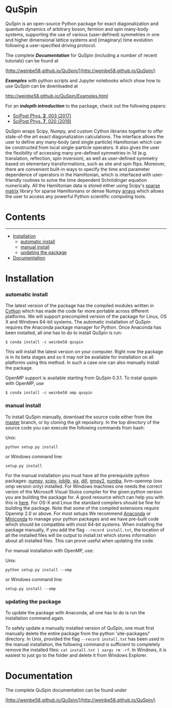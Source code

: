 # **QuSpin**

QuSpin is an open-source Python package for exact diagonalization and quantum dynamics of arbitrary boson, fermion and spin many-body systems, supporting the use of various (user-defined) symmetries in one and higher dimensional lattice systems and (imaginary) time evolution following a user-specified driving protocol. 

The complete ***Documentation*** for QuSpin (including a number of recent tutorials) can be found at 

[http://weinbe58.github.io/QuSpin/](http://weinbe58.github.io/QuSpin/)

***Examples*** with python scripts and Jupyter notebooks which show how to use QuSpin can be downloaded at 

http://weinbe58.github.io/QuSpin/Examples.html

For an ***indepth introduction*** to the package, check out the following papers:
* [SciPost Phys. __2__, 003 (2017)](https://scipost.org/10.21468/SciPostPhys.2.1.003)
* [SciPost Phys. __7__, 020 (2019)](https://scipost.org/10.21468/SciPostPhys.7.2.020)

QuSpin wraps Scipy, Numpy, and custom Cython libraries together to offer state-of-the art exact diagonalization calculations. The interface allows the user to define any many-body (and single particle) Hamiltonian which can be constructed from local single-particle operators. It also gives the user the flexibility of accessing many pre-defined symmetries in 1d (e.g. translation, reflection, spin inversion), as well as user-defined symmetry based on elementary transformations, such as site and spin flips. Moreover, there are convenient built-in ways to specify the time and parameter dependence of operators in the Hamiltonian, which is interfaced with user-friendly routines to solve the time dependent Schrödinger equation numerically. All the Hamiltonian data is stored either using Scipy's [sparse matrix](http://docs.scipy.org/doc/scipy/reference/sparse.html) library for sparse Hamiltonians or dense Numpy [arrays](http://docs.scipy.org/doc/numpy/reference/index.html) which allows the user to access any powerful Python scientific computing tools.



# **Contents**
--------
* [Installation](#installation)
  * [automatic install](#automatic-install)
  * [manual install](#manual-install)
  * [updating the package](#updating-the-package)
* [Documentation](#documentation)

# **Installation**

### **automatic install**

The latest version of the package has the compiled modules written in [Cython](cython.org) which has made the code far more portable across different platforms. We will support precompiled version of the package for Linux, OS X and Windows 64-bit systems. The automatic installation of QuSpin requires the Anaconda package manager for Python. Once Anaconda has been installed, all one has to do to install QuSpin is run:
```
$ conda install -c weinbe58 quspin
```
This will install the latest version on your computer. Right now the package is in its beta stages and so it may not be available for installation on all platforms using this method. In such a case one can also manually install the package.

OpenMP support is available starting from QuSpin 0.3.1. To instal quspin with OpenMP, use
```
$ conda install -c weinbe58 omp quspin
```

### **manual install**

To install QuSpin manually, download the source code either from the [master](https://github.com/weinbe58/QuSpin/archive/master.zip) branch, or by cloning the git repository. In the top directory of the source code you can execute the following commands from bash:

Unix:
```
python setup.py install 
```
or Windows command line:
```
setup.py install
```
For the manual installation you must have all the prerequisite python packages: [numpy](http://www.numpy.org/), [scipy](https://www.scipy.org>), [joblib](https://pythonhosted.org/joblib/), [six](https://pythonhosted.org/six), [dill](https://pypi.python.org/pypi/dill), [gmpy2](https://gmpy2.readthedocs.io/en/latest/), [numba](http://numba.pydata.org/), llvm-openmp (osx omp version only) installed. For Windows machines one needs the correct verion of the Microsoft Visual Stuios compiler for the given python version you are building the package for. A good resource which can help you with this is [here](https://github.com/cython/cython/wiki/CythonExtensionsOnWindows). For OS-X and Linux the standard compilers should be fine for building the package. Note that some of the compiled extensions require Openmp 2.0 or above. For most setups We recommend [Anaconda](https://www.continuum.io/downloads) or [Miniconda](http://conda.pydata.org/miniconda.html) to manage your python packages and we have pre-built code which should be compatible with most 64-bit systems. When installing the package manually, if you add the flag ```--record install.txt```, the location of all the installed files will be output to install.txt which stores information about all installed files. This can prove useful when updating the code.

For manual installation with OpenMP, use:

Unix:
```
python setup.py install --omp
```
or Windows command line:
```
setup.py install --omp
```

### **updating the package**

To update the package with Anaconda, all one has to do is run the installation command again.

To safely update a manually installed version of QuSpin, one must first manually delete the entire package from the python 'site-packages/' directory. In Unix, provided the flag ```--record install.txt``` has been used in the manual installation, the following command is sufficient to completely remove the installed files: ```cat install.txt | xargs rm -rf```. In Windows, it is easiest to just go to the folder and delete it from Windows Explorer. 

# **Documentation**

The complete QuSpin documentation can be found under

[http://weinbe58.github.io/QuSpin/](http://weinbe58.github.io/QuSpin/)
